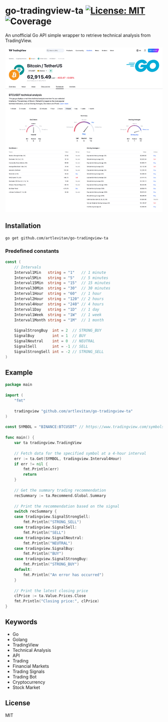 # go-tradingview-ta [![License: MIT](https://img.shields.io/badge/License-MIT-yellow.svg)](https://opensource.org/licenses/MIT) ![Coverage](https://img.shields.io/badge/Coverage-100.0%25-brightgreen)

An unofficial Go API simple wrapper to retrieve technical analysis from TradingView.

<img src="/editor/images/promo.jpg" alt="TradingView Go" style="max-width:100%">

## Installation

```bash
go get github.com/artlevitan/go-tradingview-ta
```

### Predefined constants

```go
const (
	// Intervals
	Interval1Min   string = "1"   // 1 minute
	Interval5Min   string = "5"   // 5 minutes
	Interval15Min  string = "15"  // 15 minutes
	Interval30Min  string = "30"  // 30 minutes
	Interval1Hour  string = "60"  // 1 hour
	Interval2Hour  string = "120" // 2 hours
	Interval4Hour  string = "240" // 4 hours
	Interval1Day   string = "1D"  // 1 day
	Interval1Week  string = "1W"  // 1 week
	Interval1Month string = "1M"  // 1 month

	SignalStrongBuy  int = 2  // STRONG_BUY
	SignalBuy        int = 1  // BUY
	SignalNeutral    int = 0  // NEUTRAL
	SignalSell       int = -1 // SELL
	SignalStrongSell int = -2 // STRONG_SELL
)
```

## Example

```go
package main

import (
	"fmt"

	tradingview "github.com/artlevitan/go-tradingview-ta"
)

const SYMBOL = "BINANCE:BTCUSDT" // https://www.tradingview.com/symbols/BTCUSDT/technicals/

func main() {
	var ta tradingview.TradingView
	
	// Fetch data for the specified symbol at a 4-hour interval
	err := ta.Get(SYMBOL, tradingview.Interval4Hour)
	if err != nil {
		fmt.Println(err)
		return
	}
	
	// Get the summary trading recommendation
	recSummary := ta.Recommend.Global.Summary

	// Print the recommendation based on the signal
	switch recSummary {
	case tradingview.SignalStrongSell:
		fmt.Println("STRONG_SELL")
	case tradingview.SignalSell:
		fmt.Println("SELL")
	case tradingview.SignalNeutral:
		fmt.Println("NEUTRAL")
	case tradingview.SignalBuy:
		fmt.Println("BUY")
	case tradingview.SignalStrongBuy:
		fmt.Println("STRONG_BUY")
	default:
		fmt.Println("An error has occurred")
	}

	// Print the latest closing price
	clPrice := ta.Value.Prices.Close
	fmt.Println("Closing price:", clPrice)
}
```

## Keywords

- Go
- Golang
- TradingView
- Technical Analysis
- API
- Trading
- Financial Markets
- Trading Signals
- Trading Bot
- Cryptocurrency
- Stock Market

## License

MIT
